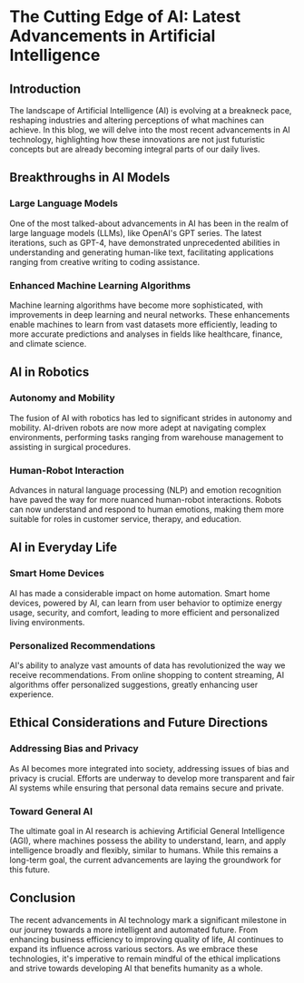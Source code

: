 # The Cutting Edge of AI: Latest Advancements in Artificial Intelligence

## Introduction

The landscape of Artificial Intelligence (AI) is evolving at a breakneck pace, reshaping industries and altering perceptions of what machines can achieve. In this blog, we will delve into the most recent advancements in AI technology, highlighting how these innovations are not just futuristic concepts but are already becoming integral parts of our daily lives.

## Breakthroughs in AI Models

### Large Language Models
One of the most talked-about advancements in AI has been in the realm of large language models (LLMs), like OpenAI's GPT series. The latest iterations, such as GPT-4, have demonstrated unprecedented abilities in understanding and generating human-like text, facilitating applications ranging from creative writing to coding assistance.

### Enhanced Machine Learning Algorithms
Machine learning algorithms have become more sophisticated, with improvements in deep learning and neural networks. These enhancements enable machines to learn from vast datasets more efficiently, leading to more accurate predictions and analyses in fields like healthcare, finance, and climate science.

## AI in Robotics

### Autonomy and Mobility
The fusion of AI with robotics has led to significant strides in autonomy and mobility. AI-driven robots are now more adept at navigating complex environments, performing tasks ranging from warehouse management to assisting in surgical procedures.

### Human-Robot Interaction
Advances in natural language processing (NLP) and emotion recognition have paved the way for more nuanced human-robot interactions. Robots can now understand and respond to human emotions, making them more suitable for roles in customer service, therapy, and education.

## AI in Everyday Life

### Smart Home Devices
AI has made a considerable impact on home automation. Smart home devices, powered by AI, can learn from user behavior to optimize energy usage, security, and comfort, leading to more efficient and personalized living environments.

### Personalized Recommendations
AI's ability to analyze vast amounts of data has revolutionized the way we receive recommendations. From online shopping to content streaming, AI algorithms offer personalized suggestions, greatly enhancing user experience.

## Ethical Considerations and Future Directions

### Addressing Bias and Privacy
As AI becomes more integrated into society, addressing issues of bias and privacy is crucial. Efforts are underway to develop more transparent and fair AI systems while ensuring that personal data remains secure and private.

### Toward General AI
The ultimate goal in AI research is achieving Artificial General Intelligence (AGI), where machines possess the ability to understand, learn, and apply intelligence broadly and flexibly, similar to humans. While this remains a long-term goal, the current advancements are laying the groundwork for this future.

## Conclusion

The recent advancements in AI technology mark a significant milestone in our journey towards a more intelligent and automated future. From enhancing business efficiency to improving quality of life, AI continues to expand its influence across various sectors. As we embrace these technologies, it's imperative to remain mindful of the ethical implications and strive towards developing AI that benefits humanity as a whole.
